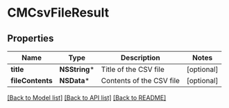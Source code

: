 # CMCsvFileResult

## Properties
Name | Type | Description | Notes
------------ | ------------- | ------------- | -------------
**title** | **NSString*** | Title of the CSV file | [optional] 
**fileContents** | **NSData*** | Contents of the CSV file | [optional] 

[[Back to Model list]](../README.md#documentation-for-models) [[Back to API list]](../README.md#documentation-for-api-endpoints) [[Back to README]](../README.md)


